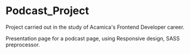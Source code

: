 # Podcast_Project

Project carried out in the study of Acamica's Frontend Developer career.

Presentation page for a podcast page, using Responsive design, SASS preprocessor.
